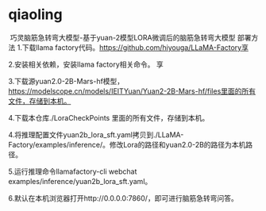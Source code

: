 # qiaoling
 巧灵脑筋急转弯大模型-基于yuan-2模型LORA微调后的脑筋急转弯大模型
部署方法
1.下载llama factory代码。https://github.com/hiyouga/LLaMA-Factory享
 
2.安装相关依赖，安装llama factory相关命令。 享

3.下载源yuan2.0-2B-Mars-hf模型，https://modelscope.cn/models/IEITYuan/Yuan2-2B-Mars-hf/files里面的所有文件，存储到本机。

4.下载本仓库./LoraCheckPoints 里面的所有文件，存储到本机。

4.将推理配置文件yuan2b_lora_sft.yaml拷贝到./LLaMA-Factory/examples/inference/。修改Lora的路径和yuan2.0-2B的路径为本机路径。

5.运行推理命令llamafactory-cli webchat examples/inference/yuan2b_lora_sft.yaml。 

6.默认在本机浏览器打开http://0.0.0.0:7860/，即可进行脑筋急转弯问答。
